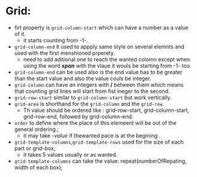 # Grid:
* firt property is `grid-column-start` which can have a number as a value of it.
  - it starts counting from -1-.
* `grid-column-end` it used to appply same style on several elemnts and used with the first menshioned prperety.
  - need to add aditional one to reach the wanted colomn except when using the word ***span*** with the vlaue it wouls be starting from -1- too. 
* `grid-column-end` can be used also is the end value has to be greater than the start value and also the value couls be integer.
* `grid-column` can have an integers with **/** between them which means that counting grid lines will start from fist ineger to the second.
* `grid-row-start` similar to `grid-column-start` but work vertically.
* `grid-area` is shorthand for the `grid-column` and the `grid-row`.
  - Th value should be ordered like :  grid-row-start, grid-column-start, grid-row-end, followed by grid-column-end.
* `order` to define where the place of this elemeent will be out of the general ordering.;
  - it may take *-value* if thewanted pace is at the begining .
* `grid-template-columns`,`grid-template-rows` used for the size of each part or grid-box; 
  - it takes 5 values usually or as wanted.
* `grid-template-columns` can take the value: repeat(numberOfRepating, width of each box);

